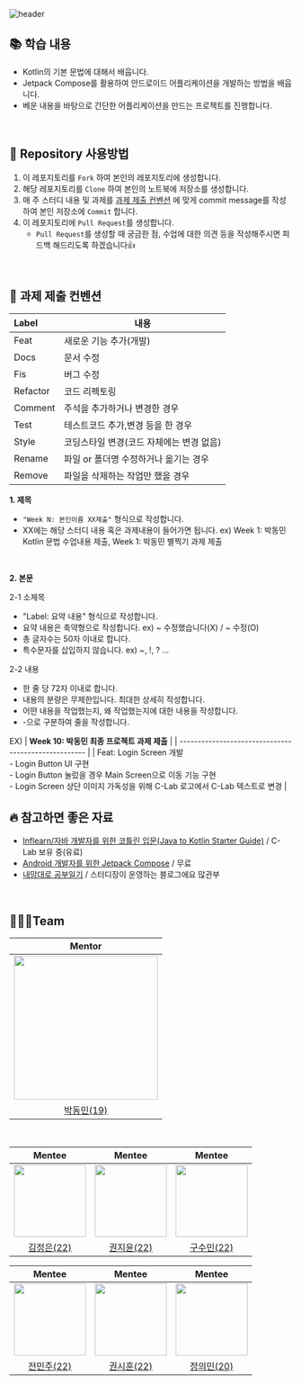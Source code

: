 ![header](https://capsule-render.vercel.app/api?type=waving&color=gradient&animation=fadeIn&height=230&text=23-2%20Android%20Study&desc=C-Lab&fontSize=60&fontAlign=50&fontAlignY=33&descSize=20&descAlign=50&descAlignY=55)

## 📚 학습 내용
- Kotlin의 기본 문법에 대해서 배웁니다.
- Jetpack Compose를 활용하여 안드로이드 어플리케이션을 개발하는 방법을 배웁니다.
- 베운 내용을 바탕으로 간단한 어플리케이션을 만드는 프로젝트를 진행합니다.
<br>


## 🎯 Repository 사용방법
1. 이 레포지토리를 `Fork` 하여 본인의 레포지토리에 생성합니다.
2. 해당 레포지토리를 `Clone` 하여 본인의 노트북에 저장소를 생성합니다.
3. 매 주 스터디 내용 및 과제를 [과제 제출 컨벤션](#📝-과제-제출-컨벤션) 에 맞게 commit message를 작성하여 본인 저장소에 `Commit` 합니다.
4. 이 레포지토리에 `Pull Request`를 생성합니다.
   - `Pull Request`를 생성할 때 궁금한 점, 수업에 대한 의견 등을 작성해주시면 피드백 해드리도록 하겠습니다👍
<br>


## 📝 과제 제출 컨벤션
| Label             | 내용                                                                         |
| :----------------- | --------------------------------------------------------------------------- |
| Feat              |  새로운 기능 추가(개발)                                                          |
| Docs              |  문서 수정                                                                    |
| Fis               |  버그 수정                                                                    |
| Refactor          |  코드 리펙토링                                                                 |
| Comment           |  주석을 추가하거나 변경한 경우                                                      |
| Test              |  테스트코드 추가,변경 등을 한 경우                                                  |
| Style             |  코딩스타일 변경(코드 자체에는 변경 없음)                                             |
| Rename            |  파일 or 폴더명 수정하거나 옮기는 경우                                             |
| Remove            | 파일을 삭제하는 작업만 했을 경우                                                    |  

**1. 제목**
- `"Week N: 본인이름 XX제출"` 형식으로 작성합니다.
- XX에는 해당 스터디 내용 혹은 과제내용이 들어가면 됩니다. ex) Week 1: 박동민 Kotlin 문법 수업내용 제출, Week 1: 박동민 별찍기 과제 제출    
<br>

**2. 본문**  

2-1 소제목
- "Label: 요약 내용" 형식으로 작성합니다.
- 요약 내용은 축약형으로 작성합니다. ex) ~ 수정했습니다(X) / ~ 수정(O)
- 총 글자수는 50자 이내로 합니다.
- 특수문자를 삽입하지 않습니다. ex) ~, !, ? ...  

2-2 내용  
- 한 줄 당 72자 이내로 합니다.
- 내용의 분량은 무제한입니다. 최대한 상세히 작성합니다.
- 어떤 내용을 작업했는지, 왜 작업했는지에 대한 내용을 작성합니다.
- -으로 구분하여 줄을 작성합니다.

EX)
| **Week 10: 박동민 최종 프로젝트 과제 제출**         |
| ---------------------------------------------------- |
| Feat: Login Screen 개발<br>- Login Button UI 구현 <br> - Login Button 눌렀을 경우 Main Screen으로 이동 기능 구현 <br>- Login Screen 상단 이미지 가독성을 위해 C-Lab 로고에서 C-Lab 텍스트로 변경 |
<br>


## 🔥 참고하면 좋은 자료
- [Inflearn/자바 개발자를 위한 코틀린 입문(Java to Kotlin Starter Guide)](https://www.inflearn.com/course/java-to-kotlin) / C-Lab 보유 중(유료)
- [Android 개발자를 위한 Jetpack Compose](https://developer.android.com/courses/jetpack-compose/course?hl=ko) / 무료
- [내맘대로 공부일기](https://naemamdaelo.tistory.com/) / 스터디장이 운영하는 블로그에요 많관부
<br>


## 🧑🏻‍💻Team
|**Mentor**|
|:---------:|
|<img src="https://avatars.githubusercontent.com/u/52882799?s=70&v=4" width="256" />|
|[박동민(19)](https://github.com/chattymin)|  
<br>

|Mentee|Mentee|Mentee|
|:---------:|:---------:|:---------:|
|<img src="https://github.com/KGU-C-Lab/C-Lab_23-2_AndroidStudy/assets/52882799/7a6bf4a6-81f2-4a01-999b-15c7f8d2c757" width="128" /> | <img src="https://github.com/KGU-C-Lab/C-Lab_23-2_AndroidStudy/assets/52882799/c8c878cf-9a11-4dfe-a820-b26e99d539cc" width="128" /> | <img src="https://github.com/KGU-C-Lab/C-Lab_23-2_AndroidStudy/assets/52882799/bda6c642-5750-4661-8b13-1996912edb6f" width="128" />|
|[김정은(22)](https://github.com/Jeong-Ag) | [권지윤(22)](https://github.com/jiyoxn) | [구수민(22)](https://github.com/tn-als)|   

|Mentee|Mentee|Mentee|
|:---------:|:---------:|:---------:|
|<img src="https://github.com/KGU-C-Lab/C-Lab_23-2_AndroidStudy/assets/52882799/5edcd779-8bb4-4de5-9e13-a503245a30c1" width="128" /> | <img src="https://github.com/KGU-C-Lab/C-Lab_23-2_AndroidStudy/assets/52882799/69657e0d-8d5a-4916-af40-6b7a8c2e1960" width="128" /> | <img src="https://github.com/KGU-C-Lab/C-Lab_23-2_AndroidStudy/assets/52882799/4a026b7a-e61f-42c9-a995-dd6ec98320a9" width="128" />|
|[전민주(22)](https://github.com/mingmingmon) | [권시훈(22)](https://github.com/kanai1) | [정의민(20)](https://github.com/Mariojung123)|
